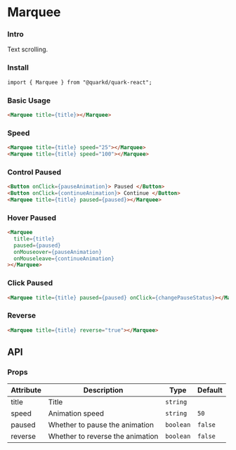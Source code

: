 # Marquee

### Intro

Text scrolling.

### Install

```html
import { Marquee } from "@quarkd/quark-react";
```

### Basic Usage

```html
<Marquee title={title}></Marquee>
```

### Speed

```html
<Marquee title={title} speed="25"></Marquee>
<Marquee title={title} speed="100"></Marquee>
```

### Control Paused

```html
<Button onClick={pauseAnimation}> Paused </Button>
<Button onClick={continueAnimation}> Continue </Button>
<Marquee title={title} paused={paused}></Marquee>
```

### Hover Paused

```html
<Marquee
  title={title}
  paused={paused}
  onMouseover={pauseAnimation}
  onMouseleave={continueAnimation}
></Marquee>
```

### Click Paused

```html
<Marquee title={title} paused={paused} onClick={changePauseStatus}></Marquee>
```

### Reverse

```html
<Marquee title={title} reverse="true"></Marquee>
```

## API

### Props

| Attribute | Description                      | Type      | Default |
| --------- | -------------------------------- | --------- | ------- |
| title     | Title                            | `string`  |
| speed     | Animation speed                  | `string`  | `50`    |
| paused    | Whether to pause the animation   | `boolean` | `false` |
| reverse   | Whether to reverse the animation | `boolean` | `false` |
